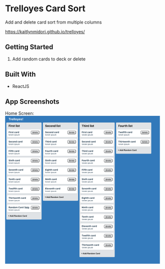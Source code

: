 
# Trelloyes Card Sort

Add and delete card sort from multiple columns

https://kaitlynmidori.github.io/trelloyes/

## Getting Started

1. Add random cards to deck or delete 

## Built With

* ReactJS

## App Screenshots
Home Screen:
![](screenshots/home.png)
